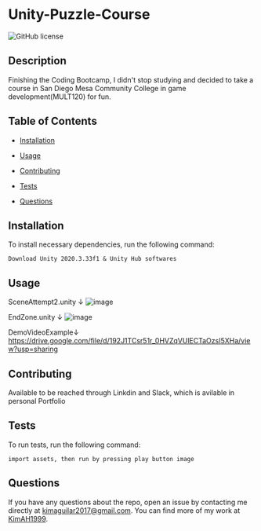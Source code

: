 # Unity-Puzzle-Course
![GitHub license](https://img.shields.io/badge/license-MIT-blue.svg)

## Description

Finishing the Coding Bootcamp, I didn't stop studying and decided to take a course in San Diego Mesa Community College in game development(MULT120) for fun.

## Table of Contents 

* [Installation](#installation)

* [Usage](#usage)

* [Contributing](#contributing)

* [Tests](#tests)

* [Questions](#questions)

## Installation

To install necessary dependencies, run the following command:

```
Download Unity 2020.3.33f1 & Unity Hub softwares
```

## Usage

SceneAttempt2.unity ↓
![image](https://user-images.githubusercontent.com/87666809/170138258-0f8d3047-c3d8-4210-b932-f806ec0100aa.png)

EndZone.unity ↓
![image](https://user-images.githubusercontent.com/87666809/170138124-aa865610-21d6-4d22-8ce9-f296a34219dc.png)

DemoVideoExample↓
https://drive.google.com/file/d/192J1TCsr51r_0HVZqVUlECTaOzsI5XHa/view?usp=sharing

## Contributing

Available to be reached through Linkdin and Slack, which is avilable in personal Portfolio

## Tests

To run tests, run the following command:

```
import assets, then run by pressing play button image
```

## Questions

If you have any questions about the repo, open an issue by contacting me directly at kimaguilar2017@gmail.com. You can find more of my work at [KimAH1999](https://github.com/KimAH1999/). 

